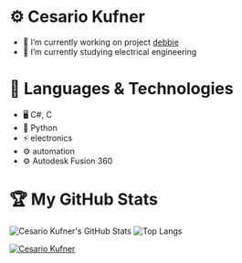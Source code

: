 # ⚙ Cesario Kufner
- 🔭 I’m currently working on project [debbie](https://github.com/ckfnr/Projekt-Debbie)
- 🌱 I’m currently studying electrical engineering

# 🌟 Languages & Technologies
- 🖥️ C#, C
- 🐍 Python
- ⚡ electronics
- ⚙️ automation
- ⚙️ Autodesk Fusion 360

# 🏆 My GitHub Stats
![Cesario Kufner's GitHub Stats](https://github-readme-stats.vercel.app/api?username=ckfnr&show_icons=true&theme=radical)
![Top Langs](https://github-readme-stats.vercel.app/api/top-langs/?username=ckfnr&layout=compact&theme=radical) 

[![Cesario Kufner](https://img.shields.io/badge/GitHub-AJ_Holzer-lightgrey?style=flat&logo=github)](https://github.com/AJ-Holzer)
